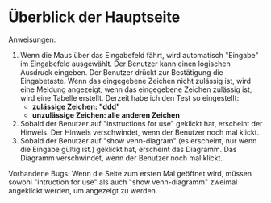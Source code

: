 # Überblick der Hauptseite
Anweisungen:
1. Wenn die Maus über das Eingabefeld fährt, wird automatisch "Eingabe" im Eingabefeld ausgewählt. Der Benutzer kann einen logischen Ausdruck eingeben. Der Benutzer drückt zur Bestätigung die Eingabetaste.
   Wenn das eingegebene Zeichen nicht zulässig ist, wird eine Meldung angezeigt, wenn das eingegebene Zeichen zulässig ist, wird eine Tabelle erstellt.
   Derzeit habe ich den Test so eingestellt:
    * **zulässige Zeichen: "ddd"**
    * **unzulässige Zeichen: alle anderen Zeichen**
2. Sobald der Benutzer auf "instructions for use" geklickt hat, erscheint der Hinweis. Der Hinweis verschwindet, wenn der Benutzer noch mal klickt.
3. Sobald der Benutzer auf "show venn-diagram" (es erscheint, nur wenn die Eingabe gültig ist.) geklickt hat, erscheint das Diagramm. Das Diagramm verschwindet, wenn der Benutzer noch mal klickt.

Vorhandene Bugs:
Wenn die Seite zum ersten Mal geöffnet wird, müssen sowohl "intruction for use" als auch "show venn-diagramm" zweimal angeklickt werden, um angezeigt zu werden.